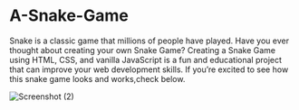 # A-Snake-Game
Snake is a classic game that millions of people have played. Have you ever thought about creating your own Snake Game? Creating a Snake Game using HTML, CSS, and vanilla JavaScript is a fun and educational project that can improve your web development skills.
If you’re excited to see how this snake game looks and works,check below.

![Screenshot (2)](https://user-images.githubusercontent.com/109935309/220826363-8d936337-49cd-4c48-9616-28d6fd6b573f.png)



